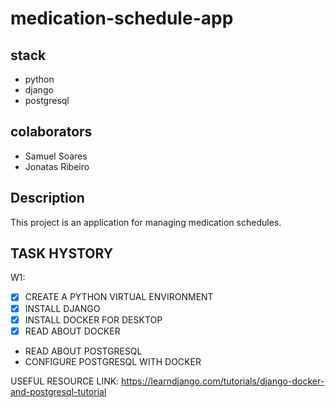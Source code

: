 # medication-schedule-app

## stack

- python
- django
- postgresql

## colaborators

- Samuel Soares
- Jonatas Ribeiro

## Description

This project is an application for managing medication schedules.

## TASK HYSTORY

W1:

- [x] CREATE A PYTHON VIRTUAL ENVIRONMENT 
- [x] INSTALL DJANGO
- [x] INSTALL DOCKER FOR DESKTOP
- [x] READ ABOUT DOCKER
- READ ABOUT POSTGRESQL
- CONFIGURE POSTGRESQL WITH DOCKER

USEFUL RESOURCE LINK: <https://learndjango.com/tutorials/django-docker-and-postgresql-tutorial>
